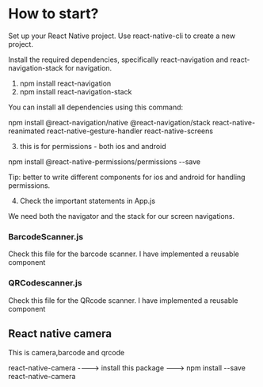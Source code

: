 # How to start?

Set up your React Native project. Use react-native-cli to create a new project.

Install the required dependencies, specifically react-navigation and react-navigation-stack for navigation.

1. npm install react-navigation
2. npm install react-navigation-stack

You can install all dependencies using this command:

npm install @react-navigation/native @react-navigation/stack react-native-reanimated react-native-gesture-handler react-native-screens

3. this is for permissions - both ios and android

npm install @react-native-permissions/permissions --save

Tip: better to write different components for ios and android for handling permissions.

4. Check the important statements in App.js

We need both the navigator and the stack for our screen navigations.

### BarcodeScanner.js

Check this file for the barcode scanner. I have implemented a reusable component

### QRCodescanner.js

Check this file for the QRcode scanner. I have implemented a reusable component

## React native camera

This is camera,barcode and qrcode

react-native-camera ----> install this package ---> npm install --save react-native-camera
